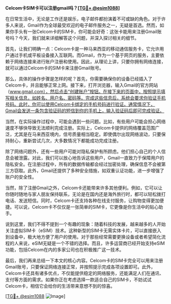 **Celcom卡SIM卡可以注册gmail吗？[[TG💪+ @esim1088](https://t.me/s/esim1088)]**

在日常生活中，无论是工作还是娱乐，电子邮件都扮演着不可或缺的角色。对于许多人来说，Gmail作为全球最受欢迎的电子邮件服务之一，无疑是首选。然而，如果你手头有一张Celcom卡的SIM卡，你可能会好奇：这张卡能用来注册Gmail账号吗？今天，我们就来详细解答这个问题，并深入探讨相关的细节。

首先，让我们明确一点：Celcom卡是一种马来西亚的移动通信服务卡，它允许用户通过手机或平板设备接入互联网。而Gmail，作为一个基于网页的服务，主要依赖于网络连接来进行账户注册和使用。因此，从理论上讲，只要你拥有网络连接，就可以通过Celcom卡的SIM卡来注册Gmail账号。

那么，具体的操作步骤是怎样的呢？首先，你需要确保你的设备已经插入了Celcom卡，并且能够正常上网。接下来，打开浏览器，输入Gmail的官方网站（www.gmail.com），然后点击“创建账户”按钮。在接下来的页面中，按照提示填写相关信息，如姓名、用户名、密码等。完成这些信息后，系统会要求你验证手机号码。此时，你可以使用Celcom卡绑定的手机号码进行验证。通常情况下，Gmail会发送一条包含验证码的短信到你的手机上，输入验证码后即可完成验证。

当然，在实际操作过程中，可能会遇到一些问题。比如，有些用户可能会担心网络速度不够快导致无法顺利完成注册。实际上，Celcom卡提供的网络覆盖范围广泛，尤其是在马来西亚境内，信号质量相当稳定。即使偶尔出现网络波动，只要保持耐心，重新尝试几次，大多数情况下都能成功完成注册。

除了网络问题外，还有一些用户可能对隐私保护有所顾虑。他们担心自己的个人信息会被泄露。对此，我们可以放心地告诉这些用户，Gmail一直致力于保障用户的隐私安全。在注册过程中，所有的数据传输都会经过加密处理，确保信息不会被第三方窃取。此外，Gmail还提供了多种安全措施，如双重认证功能，进一步增强了账户的安全性。

当然，除了注册Gmail之外，Celcom卡还能带来许多其他便利。例如，它可以让你随时随地与家人朋友保持联系，无论是在国内还是海外旅行时，都可以轻松拨打电话、发送短信。同时，Celcom卡还支持各种在线支付服务，让购物变得更加便捷。可以说，Celcom卡不仅仅是一张简单的SIM卡，它更像是你生活中的贴心助手。

说到这里，我们不得不提到一个有趣的现象：随着科技的发展，越来越多的人开始关注虚拟SIM卡（eSIM）技术。这种新型的SIM卡无需实体卡片，可以直接嵌入到设备中，极大地方便了用户的使用。对于那些经常需要更换设备或者希望简化流程的人来说，eSIM无疑是一个不错的选择。而且，许多运营商已经开始支持eSIM功能，包括Celcom在内的多家公司也在积极推广这一技术。

最后，我们再来总结一下本文的核心内容。Celcom卡的SIM卡完全可以用来注册Gmail账号，只要保证网络连接正常，并按照提示完成各项设置即可。此外，Celcom卡还具有诸多优点，不仅能提供稳定的网络服务，还能满足人们在通讯、支付等方面的需求。如果你正在考虑选择一款适合自己的SIM卡，不妨试试Celcom卡，相信它会给你的生活带来意想不到的惊喜。

[[TG💪+ @esim1088](https://t.me/s/esim1088) ![Image](https://i.postimg.cc/4NQfJmqS/Snipaste-2025-05-13-00-14-12.png)]